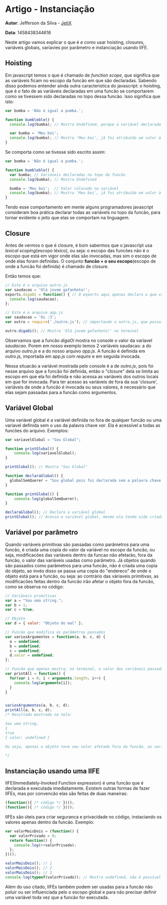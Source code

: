 # Artigo - Instanciação
**Autor**: Jefferson da Silva - [JetiX](https://github.com/JetiX)

**Data**: 1458438344616

Neste artigo vamos explicar o que é e como usar hoisting, closures, variáveis globais, varíavies por parâmetro e instanciação usando IIFE.


## Hoisting
Em javascript temos o que é chamado de *function scope*, que significa que as variáveis ficam no escopo da funcão em que são declaradas. Sabendo disso podemos entender ainda outra caracteristica do javascript: o hoisting, que é o fato de as variáveis declaradas em uma funcão se comportarem como se tivessem sido declaradas no topo dessa funcão. Isso significa que isto:
```js
var bumba = 'Não é igual a pumba.';

function bumbleble() {
  console.log(bumba); // Mostra Undefined, porque a variável declarada e iniciada abaixo se comporta como se tivesse sido declarada no inicio da funcão, substituindo a variável de escopo maior de mesmo nome

  var bumba = 'Meu boi';
  console.log(bumba); // Mostra 'Meu boi', já foi atribuído um valor à variável
}
```
Se comporta como se tivesse sido escrito assim:
```js
var bumba = 'Não é igual a pumba.';

function bumbleble() {
  var bumba; // Variáveis declaradas no topo da funcão
  console.log(bumba); // Mostra Undefined

  bumba = 'Meu boi';  // Valor colocado na variável
  console.log(bumba); // Mostra 'Meu boi', já foi atribuído um valor à variável
}
```

Tendo esse comportamento em mente alguns programadores javascript consideram boa prática declarar todas as variávels no topo da funcão, para tornar evidente o jeito que elas se comportam na linguagem.

## Closure
Antes de vermos o que é closure, é bom sabermos que o javascript usa *lexical scoping*(escopo léxico), ou seja: o escopo das funcões não é o escopo que está em vigor onde elas são invocadas, mas sim o escopo de onde elas foram definidas. O conjunto **funcão + o seu escopo**(escopo de onde a funcão foi definida) é chamado de closure.

Então temos que:
```js
// Este é o arquivo outro.js
var saudacao = 'Olá jovem gafanhoto!';
exports.digaOi = function() { // O exports aqui apenas declara o que vai ser importado pelo require em app.js
  console.log(saudacao);
};
```
```js
// Este é o arquivo app.js
var saudacao = 'Oi :3';
var outro = require('./outro.js'); // importando o outro.js, que possui a funcão digaOi()

outro.digaOi(); // Mostra 'Olá jovem gafanhoto!' no terminal
```
Observamos que a funcão *digaOi* mostra no console o valor da varíavel *saudacao*. Porem em nosso exemplo temos 2 variáveis saudacao: a do arquivo *outro.js* e a do nosso arquivo *app.js*. A funcão é definida em outro.js, importada em app.js com *require* e em seguida invocada.

Nessa situacão a variável mostrada pelo console é a de *outro.js*, pois foi nesse arquivo que a funcão foi definida, então o "closure" dela se limita ao escopo em que ela foi definida e não acessa as variáveis dos outros locais em que for invocada. Para ter acesso às variáveis de fora da sua 'closure', variáveis de onde a funcão é invocada ou seus valores, é necessário que elas sejam passadas para a funcão como argumentos.


## Variável Global
Uma variável global é a variável definida no fora de qualquer funcão ou uma variavel definida sem o uso da palavra chave *var*. Ela é acessível a todas as funcões do arquivo. Exemplos:
```js
var variavelGlobal = "Sou Global";

function printGlobal() {
    console.log(variavelGlobal);
}

printGlobal(); // Mostra "Sou Global"
```

```js
function declaraGlobal() {
  globalSemQuerer = "Sou global pois fui declarada sem a palavra chave var.";
}

function printGlobal() {
    console.log(globalSemQuerer);
}

declaraGlobal(); // Declara a variável global
printGlobal(); // Acessa a variável global, mesmo ela tendo sido criada em outra funcão.
```

## Variável por parâmetro
Quando variáveis primitivas são passadas como parâmetros para uma funcão, é criada uma copia do valor da variável no escopo da funcão, ou seja, modificacões das variáveis dentro da funcao não afetarão, fora da funcão, o valor das variáveis usadas como parâmetro. Já objetos quando são passados como parâmetros para uma funcão, não é criada uma copia do objeto, ao invés disso se passa uma copia do "endereco" de onde o objeto está para a funcão, ou seja: ao contrário das váriaveis primitivas, as modificacões feitas dentro da funcão irão afetar o objeto fora da funcão, como se observa no código:
```js
// Variáveis primitivas
var a = "Sou uma string.";
var b = 1;
var c = true;

// Objeto
var d = { valor: "Objeto do mal" };

// Funcão que modifica os parâmetros passados
var variosArgumentos = function(a, b, c, d) {
  a = undefined;
  b = undefined;
  c = undefined;
  d.valor = undefined;
};

// Funcão que apenas mostra, no terminal, o valor das variáveis passadas para ela
var printAll = function() {
  for(var i = 0; i < arguments.length; i++) {
    console.log(arguments[i]);
  }
}


variosArgumentos(a, b, c, d);
printAll(a, b, c, d);
/* Resultado mostrado na tela:

Sou uma string.
1
true
{ valor: undefined }

Ou seja, apenas o objeto teve seu valor afetado fora da funcão, as variáveis primitivas tiveram apenas as suas copias dentro da funcão afetadas.

*/
```

## Instanciação usando uma IIFE
IIFE(Immediately-Invoked Function expression) é uma funcão que é declarada e executada imediatamente. Existem outras formas de fazer IIFEs, mas por convencão elas são feitas de duas maneiras:
```js
(function(){ /* código */ })();
(function(){ /* código */ }());
```
IIFEs são úteis para criar seguranca e privacidade no código, instaciando os valores apenas dentro da funcão. Exemplo:

```js
var valorMaisDois = (function() {
  var valorPrivado = 0;
  return function() {
    console.log(++valorPrivado);
  };
})();

valorMaisDois(); // 1
valorMaisDois(); // 2
valorMaisDois(); // 3
console.log(typeof(valorPrivado)); // Mostra undefined, não é possível acessar valorPrivado, apenas a funcão tem acesso a variável
```

Além do uso citado, IIFEs também podem ser usadas para a funcão não poluir ou ser influenciada pelo o escopo global e para não precisar definir uma variável toda vez que a funcão for executada.
